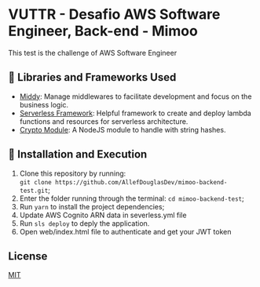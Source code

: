 # VUTTR - Desafio AWS Software Engineer, Back-end - Mimoo

This test is the challenge of AWS Software Engineer

## 📖 Libraries and Frameworks Used

- [Middy](https://middy.js.org/): Manage middlewares to facilitate development and focus on the business logic.
- [Serverless Framework](https://www.serverless.com/): Helpful framework to create and deploy lambda functions and resources for serverless architecture.
- [Crypto Module](https://nodejs.org/en/knowledge/cryptography/how-to-use-crypto-module/): A NodeJS module to handle with string hashes.

## 🚀 Installation and Execution

1. Clone this repository by running: <br/> `git clone https://github.com/AllefDouglasDev/mimoo-backend-test.git`;
4. Enter the folder running through the terminal: `cd mimoo-backend-test`;
5. Run `yarn` to install the project dependencies;
6. Update AWS Cognito ARN data in severless.yml file
7. Run `sls deploy` to deply the application.
8. Open web/index.html file to authenticate and get your JWT token

## License

[MIT](https://choosealicense.com/licenses/mit/)
